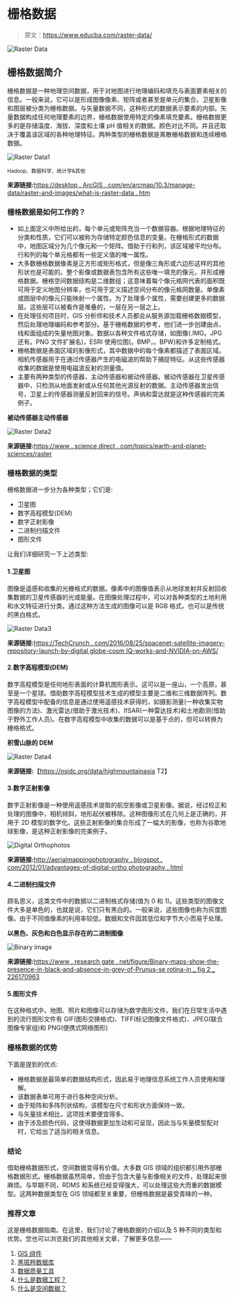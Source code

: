 # 栅格数据

> 原文：<https://www.educba.com/raster-data/>

![Raster Data](img/6c7573136d7c7fb19a56ce5afb63c013.png)



## 栅格数据简介

栅格数据是一种地理空间数据，用于对地图进行地理编码和填充与表面要素相关的信息。一般来说，它可以是形成图像像素、矩阵或者甚至是单元的集合。卫星影像和图层被分类为栅格数据。与矢量数据不同，这种形式的数据表示要素的内部。矢量数据构成任何地理要素的边界，栅格数据使用特定的像素填充要素。栅格数据更多的是存储温度、海拔、深度和土壤 pH 值相关的数据。颜色对比不同。并且还取决于覆盖该区域的各种地理特征。两种类型的栅格数据是离散栅格数据和连续栅格数据。

![Raster Data1](img/0d68fd8a6b2142c63fb455213e809722.png)



<small>Hadoop、数据科学、统计学&其他</small>

**来源链接:**[https://desktop . ArcGIS . com/en/arcmap/10.3/manage-data/raster-and-images/what-is-raster-data . htm](https://desktop.arcgis.com/en/arcmap/10.3/manage-data/raster-and-images/what-is-raster-data.htm)

### 栅格数据是如何工作的？

*   如上面定义中所给出的，每个单元或矩阵充当一个数据容器。根据地理特征的分类和性质，它们可以被称为存储特定颜色信息的变量。在栅格形式的数据中，地图区域分为几个像元和一个矩阵。借助于行和列，该区域被平均分布。行和列的每个单元格都有一些定义值的唯一属性。
*   大多数栅格数据像素是正方形或矩形格式，但是像三角形或六边形这样的其他形状也是可能的。整个影像或数据表包含所有这些唯一填充的像元，并形成栅格数据。栅格空间数据结构是二维数组；这意味着每个像元格网代表的面积既可用于定义地图分辨率，也可用于定义描述空间分布的像元格网数量。单像素或图层中的像元只能映射一个属性。为了处理多个属性，需要创建更多的数据层。这些层可以被看作是堆叠的，一层在另一层之上。
*   在处理任何项目时，GIS 分析师和技术人员都会从服务源加载栅格数据模型，然后处理地理编码和参考部分。基于栅格数据的参考，他们进一步创建由点、线和面组成的矢量地图对象。数据以各种文件格式存储，如图像(.IMG。JPG 还有。PNG 文件扩展名)，ESRI 使用位图(。BMP，。BPW)和许多定制格式。
*   栅格数据是表面区域的影像形式，其中数据中的每个像素都描述了表面区域。相机传感器用于在通过传感器产生的电磁波的帮助下捕捉特征。从这些传感器收集的数据是使用电磁波反射的测量值。
*   主要有两种类型的传感器，主动传感器和被动传感器。被动传感器在卫星传感器中，只检测从地面发射或从任何其他光源反射的数据。主动传感器发出信号，卫星上的传感器测量反射回来的信号。声纳和雷达就是这种传感器的完美例子。

**被动传感器主动传感器**

![Raster Data2](img/44f7639bf9ac57c31814d62b29c5b669.png)



**来源链接:**[https://www . science direct . com/topics/earth-and-planet-sciences/raster](https://www.sciencedirect.com/topics/earth-and-planetary-sciences/raster)

### 栅格数据的类型

栅格数据进一步分为各种类型；它们是:

*   卫星图
*   数字高程模型(DEM)
*   数字正射影像
*   二进制扫描文件
*   图形文件

让我们详细研究一下上述类型:

#### 1.卫星图

图像是遥感和收集的光栅格式的数据。像素中的图像值表示从地球发射并反射回收集数据的卫星传感器的光或能量。在图像处理过程中，可以对各种类型的土地利用和水文特征进行分类。通过这种方法生成的图像可以是 RGB 格式，也可以是传统的黑白格式。

![Raster Data3](img/bd1962cdac88d44a8201eafb7e662b5e.png)



**来源链接:**[https://TechCrunch . com/2016/08/25/spacenet-satellite-imagery-repository-launch-by-digital globe-cosm IQ-works-and-NVIDIA-on-AWS/](https://techcrunch.com/2016/08/25/spacenet-satellite-imagery-repository-launched-by-digitalglobe-cosmiq-works-and-nvidia-on-aws/)

#### 2.数字高程模型(DEM)

数字高程模型是任何地形表面的计算机图形表示。这可以是一座山，一个高原，甚至是一个星球。借助数字高程模型技术生成的模型主要是二维和三维数据阵列。数字高程模型中配备的信息是通过使用遥感技术获得的，如摄影测量(一种收集实物图像的方法)、激光雷达(借助于激光技术)、IfSAR(一种雷达技术)和土地勘测(借助于野外工作人员)。在数字高程模型中收集的数据可以是基于点的，但可以转换为栅格格式。

**积雪山脉的 DEM**

![Raster Data4](img/ae05c6c28e059638c72d49747e0ec8be.png)



**来源链接:**【https://nsidc.org/data/highmountainasia T2】

#### 3.数字正射影像

数字正射影像是一种使用遥感技术提取的航空影像或卫星影像。据说，经过校正和处理的图像中，相机倾斜，地形起伏被移除。这种图像形式在几何上是正确的，并用于 2D 模型的数字化。这些正射影像的集合形成了一幅大的影像，也称为谷歌地球影像，是这种正射影像的完美例子。

![Digital Orthophotos](img/03c669436def05cb799fe63bf4be6d17.png)



**来源链接:**[http://aerialmappingphotography . blogspot . com/2012/01/advantages-of-digital-ortho photography . html](http://aerialmappingphotography.blogspot.com/2012/01/advantages-of-digital-orthophotography.html)

#### 4.二进制扫描文件

顾名思义，这类文件中的数据以二进制格式存储(值为 0 和 1)。这些类型的图像文件大多是单色的，也就是说，它们只有黑白的。一般来说，这些图像也称为灰度图像。由于不同值像素的利用率较低，数据和文件因其低位和字节大小而易于处理。

**以黑色、灰色和白色显示存在的二进制图像**

![Binary Image](img/63515d8c248c4707e7ca156937f5de7d.png)



**来源链接:**[https://www . research gate . net/figure/Binary-maps-show-the-presence-in-black-and-absence-in-grey-of-Prunus-se rotina-in _ fig 2 _ 226170963](https://www.researchgate.net/figure/Binary-maps-showing-the-presence-in-black-and-absence-in-grey-of-Prunus-serotina-in_fig2_226170963)

#### 5.图形文件

在这种格式中，地图、照片和图像可以存储为数字图形文件。我们在日常生活中遇到的流行图形文件有 GIF(图形交换格式)、TIFF(标记图像文件格式)、JPEG(联合图像专家组)和 PNG(便携式网络图形)

### 栅格数据的优势

下面是提到的优点:

*   栅格数据是最简单的数据结构形式，因此易于地理信息系统工作人员使用和理解。
*   该数据表单可用于进行各种空间分析。
*   由于矩阵和多阵列状结构，该模型在尺寸和形状方面保持一致。
*   与矢量技术相比，这项技术要便宜得多。
*   由于涉及颜色代码，这使得数据更加生动和可呈现，因此当与矢量模型配对时，它给出了适当的相关信息。

### 结论

借助栅格数据形式，空间数据变得有价值。大多数 GIS 领域的组织都引用外部栅格数据形式。栅格数据虽然简单，但由于包含大量与影像相关的文件，处理起来很麻烦。与早期不同，RDMS 和系统已经变得强大，可以处理这些大而重的数据模型。这两种数据类型在 GIS 领域都至关重要，但栅格数据是最受青睐的一种。

### 推荐文章

这是栅格数据指南。在这里，我们讨论了栅格数据的介绍以及 5 种不同的类型和优势。您也可以浏览我们的其他相关文章，了解更多信息——

1.  [GIS 组件](https://www.educba.com/gis-components/)
2.  [黑斑羚数据库](https://www.educba.com/impala-database/)
3.  [数据质量工具](https://www.educba.com/data-quality-tools/)
4.  [什么是数据工程？](https://www.educba.com/what-is-data-engineering/)
5.  [什么是空间数据？](https://www.educba.com/what-is-spatial-data/)